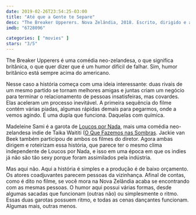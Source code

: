 ```yaml
---
date: 2019-02-26T23:54:25-03:00
title: "Até que a Gente te Separe"
desc: "The Breaker Upperers. Nova Zelândia, 2018. Escrito, dirigido e atuado por Madeleine Sami, Jackie van Beek. Também com James Rolleston e Rima Te Wiata."
imdb: "6728096"

categories: [ "movies" ]
stars: "3/5"
---
```

The Breaker Upperers é uma comédia neo-zelandesa, o que significa britânica, o que quer dizer que é um humor difícil de falhar. Sim, humor britânico está sempre acima do americano.

Nesse caso a história começa com uma ideia interessante: duas rivais de um mesmo partido se tornam melhores amigas e juntas criam um negócio para terminar o relacionamento de pessoas insatisfeiras, mas covardes. Elas aceleram um processo inevitável. A primeira sequência do filme contém várias piadas, algumas rápidas demais para pegarmos, onde a vemos agindo. É uma dupla que funciona. Daquelas com química.

Madeleine Sami é a garota de [Loucos por Nada](/loucos-por-nada), mais uma comédia neo-zelandesa indie de Taika Waititi ([O Que Fazemos nas Sombras](/(o-que-fazemos-nas-sombras)). Jackie van Beek também participou de ambos os filmes do diretor. Agora ambas dirigem e roteirizam essa história, que parece ter o mesmo clima independente de Loucos por Nada, e isso em uma época em que os indies já não são tão sexy porque foram assimilados pela indústria.

Mas aqui não. Aqui a história é simples e a produção é de baixo orçamento. Os atores coadjuvantes parecem pessoas da vizinhança. Afinal de contas, como é dito no filme, se você mora na Nova Zelândia acaba se encontrando com as mesmas pessoas. O humor aqui possui várias formas, desde algumas sacadas que funcionam (outras não) ou simplesmente o ritmo. Essas duas garotas possuem ritmo, e todas as cenas dançantes funcionam. Algumas mais, outras menos.

